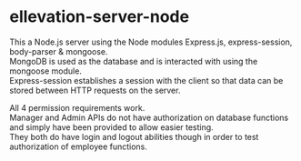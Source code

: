 # ellevation-server-node

This a Node.js server using the Node modules Express.js, express-session, body-parser & mongoose.  
MongoDB is used as the database and is interacted with using the mongoose module.  
Express-session establishes a session with the client so that data can be stored between HTTP requests on the server.  


All 4 permission requirements work.  
Manager and Admin APIs do not have authorization on database functions and simply have been provided to allow easier testing.  
They both do have login and logout abilities though in order to test authorization of employee functions.
